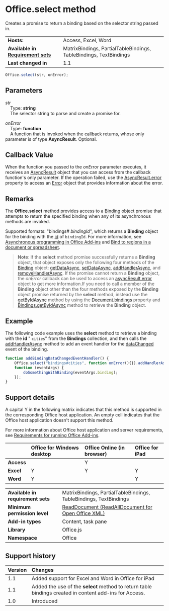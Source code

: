 

# Office.select method
Creates a promise to return a binding based on the selector string passed in.

|||
|:-----|:-----|
|**Hosts:**|Access, Excel, Word|
|**Available in [Requirement sets](../../docs/overview/specify-office-hosts-and-api-requirements.md)**|MatrixBindings, PartialTableBindings, TableBindings, TextBindings|
|**Last changed in**|1.1|

```js
Office.select(str, onError);
```


## Parameters


_str_<br/>
&nbsp;&nbsp;&nbsp;&nbsp;Type: **string**<br/>
&nbsp;&nbsp;&nbsp;&nbsp;The selector string to parse and create a promise for.

_onError_<br/>
&nbsp;&nbsp;&nbsp;&nbsp;Type: **function**<br/>
&nbsp;&nbsp;&nbsp;&nbsp;A function that is invoked when the callback returns, whose only parameter is of type  **AsyncResult**. Optional.
    

## Callback Value

When the function you passed to the  _onError_ parameter executes, it receives an [AsyncResult](/reference/shared/asyncresult.md) object that you can access from the callback function's only parameter. If the operation failed, use the [AsyncResult.error](/reference/shared/asyncresult.error.md) property to access an [Error](/reference/shared/error.md) object that provides information about the error.


## Remarks

The  **Office.select** method provides access to a [Binding](/reference/shared/binding.md) object promise that attempts to return the specified binding when any of its asynchronous methods are invoked.

Supported formats: "bindings# _bindingId_", which returns a  **Binding** object for the binding with the [id](/reference/shared/binding.id.md) of `bindingId`. For more information, see [Asynchronous programming in Office Add-ins](../../docs/develop/asynchronous-programming-in-office-add-ins.md#asynchronous-programming-using-the-promises-pattern-to-access-data-in-bindings) and [Bind to regions in a document or spreadsheet](../../docs/develop/bind-to-regions-in-a-document-or-spreadsheet.md).


 >**Note**: If the  **select** method promise successfully returns a **Binding** object, that object exposes only the following four methods of the [Binding](/reference/shared/binding.md) object: [getDataAsync](/reference/shared/binding.getdataasync.md), [setDataAsync](/reference/shared/binding.setdataasync.md), [addHandlerAsync](/reference/shared/binding.addhandlerasync.md), and [removeHandlerAsync](/reference/shared/binding.removehandlerasync.md). If the promise cannot return a  **Binding** object, the _onError_ callback can be used to access an [asyncResult.error](/reference/shared/asyncresult.error.md) object to get more information.If you need to call a member of the  **Binding** object other than the four methods exposed by the **Binding** object promise returned by the **select** method, instead use the [getByIdAsync](/reference/shared/bindings.getbyidasync.md) method by using the [Document.bindings](/reference/shared/document.bindings.md) property and [Bindings.getByIdAsync](/reference/shared/bindings.getbyidasync.md) method to retrieve the **Binding** object.


## Example

The following code example uses the  **select** method to retrieve a binding with the **id** " `cities`" from the  **Bindings** collection, and then calls the [addHandlerAsync](/reference/shared/binding.addhandlerasync.md) method to add an event handler for the [dataChanged](/reference/shared/binding.bindingdatachangedevent.md) event of the binding.


```js
function addBindingDataChangedEventHandler() {
    Office.select("bindings#cities", function onError(){}).addHandlerAsync(Office.EventType.BindingDataChanged,
    function (eventArgs) {
        doSomethingWithBinding(eventArgs.binding);
    });
}
```




## Support details


A capital Y in the following matrix indicates that this method is supported in the corresponding Office host application. An empty cell indicates that the Office host application doesn't support this method.

For more information about Office host application and server requirements, see [Requirements for running Office Add-ins](../../docs/overview/requirements-for-running-office-add-ins.md).



||**Office for Windows desktop**|**Office Online (in browser)**|**Office for iPad**|
|:-----|:-----|:-----|:-----|
|**Access**||Y||
|**Excel**|Y|Y|Y|
|**Word**|Y||Y|

|||
|:-----|:-----|
|**Available in requirement sets**|MatrixBindings, PartialTableBindings, TableBindings, TextBindings|
|**Minimum permission level**|[ReadDocument (ReadAllDocument for Open Office XML)](../../docs/develop/requesting-permissions-for-api-use-in-content-and-task-pane-add-ins.md)|
|**Add-in types**|Content, task pane|
|**Library**|Office.js|
|**Namespace**|Office|

## Support history



|**Version**|**Changes**|
|:-----|:-----|
|1.1|Added support for Excel and Word in Office for iPad|
|1.1|Added the use of the  **select** method to return table bindings created in content add-ins for Access.|
|1.0|Introduced|
